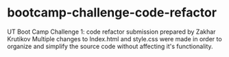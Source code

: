 # bootcamp-challenge-code-refactor
UT Boot Camp Challenge 1: code refactor submission prepared by Zakhar Krutikov
Multiple changes to Index.html and style.css were made in order to organize and simplify the source code without affecting it's functionality.
